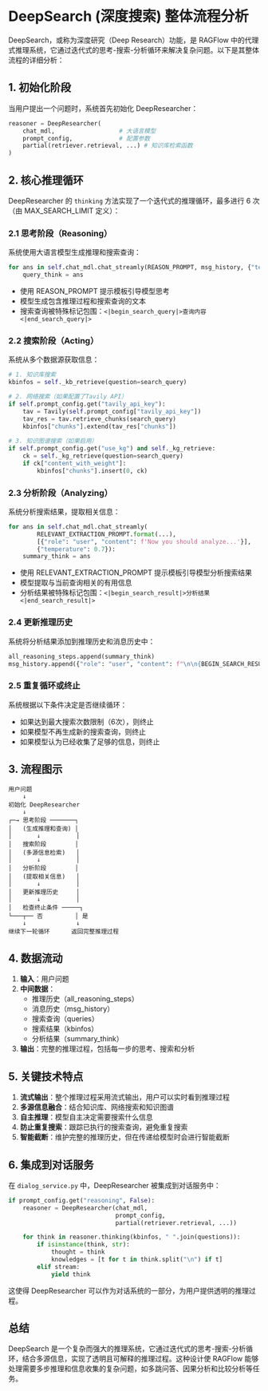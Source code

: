# DeepSearch (深度搜索) 整体流程分析

DeepSearch，或称为深度研究（Deep Research）功能，是 RAGFlow 中的代理式推理系统，它通过迭代式的思考-搜索-分析循环来解决复杂问题。以下是其整体流程的详细分析：

## 1. 初始化阶段

当用户提出一个问题时，系统首先初始化 DeepResearcher：

```python
reasoner = DeepResearcher(
    chat_mdl,                  # 大语言模型
    prompt_config,             # 配置参数
    partial(retriever.retrieval, ...) # 知识库检索函数
)
```

## 2. 核心推理循环

DeepResearcher 的 `thinking` 方法实现了一个迭代式的推理循环，最多进行 6 次（由 MAX_SEARCH_LIMIT 定义）：

### 2.1 思考阶段（Reasoning）

系统使用大语言模型生成推理和搜索查询：

```python
for ans in self.chat_mdl.chat_streamly(REASON_PROMPT, msg_history, {"temperature": 0.7}):
    query_think = ans
```

- 使用 REASON_PROMPT 提示模板引导模型思考
- 模型生成包含推理过程和搜索查询的文本
- 搜索查询被特殊标记包围：`<|begin_search_query|>查询内容<|end_search_query|>`

### 2.2 搜索阶段（Acting）

系统从多个数据源获取信息：

```python
# 1. 知识库搜索
kbinfos = self._kb_retrieve(question=search_query)

# 2. 网络搜索（如果配置了Tavily API）
if self.prompt_config.get("tavily_api_key"):
    tav = Tavily(self.prompt_config["tavily_api_key"])
    tav_res = tav.retrieve_chunks(search_query)
    kbinfos["chunks"].extend(tav_res["chunks"])
    
# 3. 知识图谱搜索（如果启用）
if self.prompt_config.get("use_kg") and self._kg_retrieve:
    ck = self._kg_retrieve(question=search_query)
    if ck["content_with_weight"]:
        kbinfos["chunks"].insert(0, ck)
```

### 2.3 分析阶段（Analyzing）

系统分析搜索结果，提取相关信息：

```python
for ans in self.chat_mdl.chat_streamly(
        RELEVANT_EXTRACTION_PROMPT.format(...),
        [{"role": "user", "content": f'Now you should analyze...'}],
        {"temperature": 0.7}):
    summary_think = ans
```

- 使用 RELEVANT_EXTRACTION_PROMPT 提示模板引导模型分析搜索结果
- 模型提取与当前查询相关的有用信息
- 分析结果被特殊标记包围：`<|begin_search_result|>分析结果<|end_search_result|>`

### 2.4 更新推理历史

系统将分析结果添加到推理历史和消息历史中：

```python
all_reasoning_steps.append(summary_think)
msg_history.append({"role": "user", "content": f"\n\n{BEGIN_SEARCH_RESULT}{summary_think}{END_SEARCH_RESULT}\n\n"})
```

### 2.5 重复循环或终止

系统根据以下条件决定是否继续循环：
- 如果达到最大搜索次数限制（6次），则终止
- 如果模型不再生成新的搜索查询，则终止
- 如果模型认为已经收集了足够的信息，则终止

## 3. 流程图示

```
用户问题
    ↓
初始化 DeepResearcher
    ↓
┌─→ 思考阶段 ───────┐
│   (生成推理和查询) │
│       ↓          │
│   搜索阶段        │
│   (多源信息检索)   │
│       ↓          │
│   分析阶段        │
│   (提取相关信息)   │
│       ↓          │
│   更新推理历史     │
│       ↓          │
│   检查终止条件 ─────┐
└───┬── 否         │ 是
    ↓              ↓
继续下一轮循环      返回完整推理过程
```

## 4. 数据流动

1. **输入**：用户问题
2. **中间数据**：
   - 推理历史（all_reasoning_steps）
   - 消息历史（msg_history）
   - 搜索查询（queries）
   - 搜索结果（kbinfos）
   - 分析结果（summary_think）
3. **输出**：完整的推理过程，包括每一步的思考、搜索和分析

## 5. 关键技术特点

1. **流式输出**：整个推理过程采用流式输出，用户可以实时看到推理过程
2. **多源信息融合**：结合知识库、网络搜索和知识图谱
3. **自主推理**：模型自主决定需要搜索什么信息
4. **防止重复搜索**：跟踪已执行的搜索查询，避免重复搜索
5. **智能截断**：维护完整的推理历史，但在传递给模型时会进行智能截断

## 6. 集成到对话服务

在 `dialog_service.py` 中，DeepResearcher 被集成到对话服务中：

```python
if prompt_config.get("reasoning", False):
    reasoner = DeepResearcher(chat_mdl,
                              prompt_config,
                              partial(retriever.retrieval, ...))

    for think in reasoner.thinking(kbinfos, " ".join(questions)):
        if isinstance(think, str):
            thought = think
            knowledges = [t for t in think.split("\n") if t]
        elif stream:
            yield think
```

这使得 DeepResearcher 可以作为对话系统的一部分，为用户提供透明的推理过程。

## 总结

DeepSearch 是一个复杂而强大的推理系统，它通过迭代式的思考-搜索-分析循环，结合多源信息，实现了透明且可解释的推理过程。这种设计使 RAGFlow 能够处理需要多步推理和信息收集的复杂问题，如多跳问答、因果分析和比较分析等任务。
